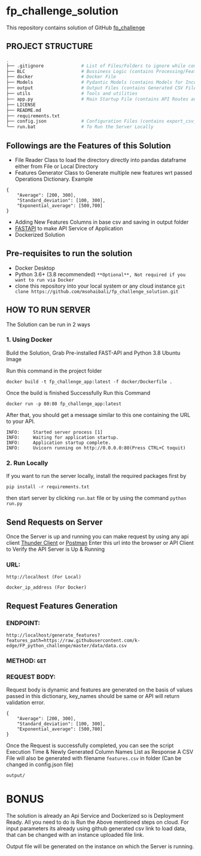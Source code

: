 # fp_challenge_solution
This repository contains solution of GitHub [fp_challenge](https://github.com/k-edge/FP_python_challenge)


## PROJECT STRUCTURE
```bash
.
├── .gitignore              # List of Files/Folders to ignore while commits
├── BLC                     # Bussiness Logic (contains Processing/Feature Generation Class)
├── docker                  # Docker File
├── Models                  # Pydantic Models (contains Models for Incoming Data Model and Response Model)
├── output                  # Output Files (contains Generated CSV File)
├── utils                   # Tools and utilities
├── app.py                  # Main Startup File (contains API Routes and Multi-processing Implementation)
├── LICENSE
├── README.md
├── requirements.txt
├── config.json             # Configuration Files (contains export_csv_file path, api server host_address & port)
└── run.bat                 # To Run the Server Locally
```

## Followings are the Features of this Solution

- File Reader Class to load the directory directly into pandas dataframe either from File or Local Directory
- Features Generator Class to Generate multiple new features wrt passed Operations Dictionary. Example
```
{
    "Average": [200, 300],
    "Standard_deviation": [100, 300],
    "Exponential_average": [500,700]
}
```

- Adding New Features Columns in base csv and saving in output folder
- [FASTAPI](https://fastapi.tiangolo.com/) to make API Service of Application
- Dockerized Solution

## Pre-requisites to run the solution
- Docker Desktop
- Python 3.6+ (3.8 recommended) ```**Optional**, Not required if you want to run via Docker```
- clone this repository into your local system or any cloud instance 
```git clone https://github.com/msohaibali/fp_challenge_solution.git```

## HOW TO RUN SERVER
The Solution can be run in 2 ways

### 1. Using Docker
Build the Solution, Grab Pre-installed FAST-API and Python 3.8 Ubuntu Image


Run this command in the project folder
```
docker build -t fp_challenge_app:latest -f docker/Dockerfile .
```

Once the build is finished Successfully Run this Command
```
docker run -p 80:80 fp_challenge_app:latest
```

After that, you should get a message similar to this one containing the URL to your API.
```
INFO:     Started server process [1]
INFO:     Waiting for application startup.
INFO:     Application startup complete.
INFO:     Uvicorn running on http://0.0.0.0:80(Press CTRL+C toquit)
```


### 2. Run Locally
If you want to run the server locally, install the required packages first by
```
pip install -r requirements.txt
```

then start server by clicking ```run.bat``` file or by using the command ```python run.py```


## Send Requests on Server
Once the Server is up and running you can make request by using any api client [Thunder Client](https://www.thunderclient.com/) or [Postman](https://www.postman.com/)
Enter this url into the browser or API Client to Verify the API Server is Up & Running
### URL: 
```http://localhost (For Local)```

```docker_ip_address (For Docker)```


## Request Features Generation
### ENDPOINT: 

```http://localhost/generate_features?features_path=https://raw.githubusercontent.com/k-edge/FP_python_challenge/master/data/data.csv```

### METHOD: ```GET```

### REQUEST BODY:

Request body is dynamic and features are generated on the basis of values passed in this dictionary,
key_names should be same or API will return validation error.
```
{
    "Average": [200, 300],
    "Standard_deviation": [100, 300],
    "Exponential_average": [500,700]
}
```

Once the Request is successfully completed, you can see the script Execution Time & Newly Generated Column Names List as Response
A CSV File will also be generated with filename ```features.csv``` in folder (Can be changed in config.json file)
```
output/
```


# BONUS
The solution is already an Api Service and Dockerized so is Deployment Ready.
All you need to do is Run the Above mentioned steps on cloud.
For input parameters its already using github generated csv link to load data, that can be changed with an instance uploaded file link.

Output file will be generated on the instance on which the Server is running. 
